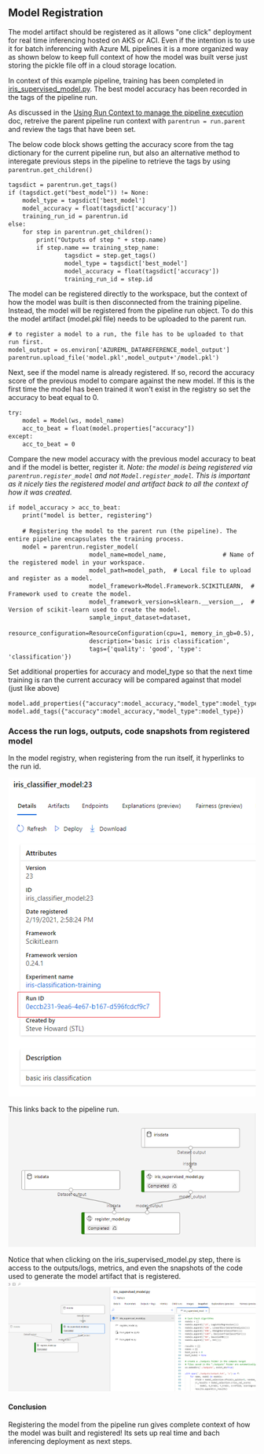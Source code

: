 ## Model Registration
The model artifact should be registered as it allows "one click" deployment for real time inferencing hosted on AKS or ACI. Even if the intention is to use it for batch inferencing with Azure ML pipelines it is a more organized way as shown below to keep full context of how the model was built verse just storing the pickle file off in a cloud storage location.

In context of this example pipeline, training has been completed in [iris_supervised_model.py](/azureml/iris_supervised_model.py). The best model accuracy has been recorded in the tags of the pipeline run. 

As discussed in the [Using Run Context to manage the pipeline execution](/docs/run_context.md) doc, retreive the parent pipeline run context with `parentrun = run.parent` and review the tags that have been set.

The below code block shows getting the accuracy score from the tag dictionary for the current pipeline run, but also an alternative method to interegate previous steps in the pipeline to retrieve the tags by using `parentrun.get_children()`

```
tagsdict = parentrun.get_tags()
if (tagsdict.get("best_model")) != None:
    model_type = tagsdict['best_model']
    model_accuracy = float(tagsdict['accuracy'])
    training_run_id = parentrun.id
else:
    for step in parentrun.get_children():
        print("Outputs of step " + step.name)
        if step.name == training_step_name:
                tagsdict = step.get_tags()
                model_type = tagsdict['best_model']
                model_accuracy = float(tagsdict['accuracy'])
                training_run_id = step.id
```

The model can be registered directly to the workspace, but the context of how the model was built is then disconnected from the training pipeline. Instead, the model will be registered from the pipeline run object. To do this the model artifact (model.pkl file) needs to be uploaded to the parent run. 
```
# to register a model to a run, the file has to be uploaded to that run first.
model_output = os.environ['AZUREML_DATAREFERENCE_model_output']
parentrun.upload_file('model.pkl',model_output+'/model.pkl')
```

Next, see if the model name is already registered. If so, record the accuracy score of the previous model to compare against the new model. If this is the first time the model has been trained it won't exist in the registry so set the accuracy to beat equal to 0.
```
try:
    model = Model(ws, model_name)
    acc_to_beat = float(model.properties["accuracy"])
except:
    acc_to_beat = 0
```

Compare the new model accuracy with the previous model accuracy to beat and if the model is better, register it. *Note: the model is being registered via `parentrun.register_model` and not `Model.register_model`. This is important as it nicely ties the registered model and artifact back to all the context of how it was created.*
```
if model_accuracy > acc_to_beat:
    print("model is better, registering")

    # Registering the model to the parent run (the pipeline). The entire pipeline encapsulates the training process.
    model = parentrun.register_model(
                       model_name=model_name,                # Name of the registered model in your workspace.
                       model_path=model_path,  # Local file to upload and register as a model.
                       model_framework=Model.Framework.SCIKITLEARN,  # Framework used to create the model.
                       model_framework_version=sklearn.__version__,  # Version of scikit-learn used to create the model.
                       sample_input_dataset=dataset,
                       resource_configuration=ResourceConfiguration(cpu=1, memory_in_gb=0.5),
                       description='basic iris classification',
                       tags={'quality': 'good', 'type': 'classification'})
```

Set additional properties for accuracy and model_type so that the next time training is ran the current accuracy will be compared against that model (just like above)
```
model.add_properties({"accuracy":model_accuracy,"model_type":model_type})
model.add_tags({"accuracy":model_accuracy,"model_type":model_type})
```

### Access the run logs, outputs, code snapshots from registered model
In the model registry, when registering from the run itself, it hyperlinks to the run id.

![Model](/docs/images/model_image.png)

This links back to the pipeline run. 
![Pipeline](/docs/images/pipeline_image.PNG)

Notice that when clicking on the iris_supervised_model.py step, there is access to the outputs/logs, metrics, and even the snapshots of the code used to generate the model artifact that is registered. 
![Snapshot](/docs/images/snapshot_image.PNG)

#### Conclusion
Registering the model from the pipeline run gives complete context of how the model was built and registered! Its sets up real time and bach inferencing deployment as next steps.